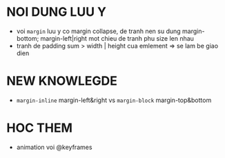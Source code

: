 # NOI DUNG LUU Y
- voi `margin` luu y co margin collapse, de tranh nen su dung margin-bottom; margin-left|right mot chieu de tranh phu size len nhau
- tranh de padding sum > width | height cua emlement => se lam be giao dien

# NEW KNOWLEGDE
- `margin-inline` margin-left&right vs `margin-block` margin-top&bottom

# HOC THEM
- animation voi @keyframes